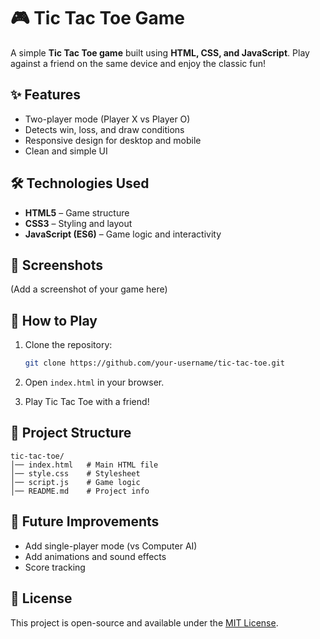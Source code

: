 
# 🎮 Tic Tac Toe Game

A simple **Tic Tac Toe game** built using **HTML, CSS, and JavaScript**. Play against a friend on the same device and enjoy the classic fun!

## ✨ Features

* Two-player mode (Player X vs Player O)
* Detects win, loss, and draw conditions
* Responsive design for desktop and mobile
* Clean and simple UI

## 🛠️ Technologies Used

* **HTML5** – Game structure
* **CSS3** – Styling and layout
* **JavaScript (ES6)** – Game logic and interactivity

## 📸 Screenshots

(Add a screenshot of your game here)

## 🚀 How to Play

1. Clone the repository:

   ```bash
   git clone https://github.com/your-username/tic-tac-toe.git
   ```
2. Open `index.html` in your browser.
3. Play Tic Tac Toe with a friend!

## 📂 Project Structure

```
tic-tac-toe/
│── index.html   # Main HTML file  
│── style.css    # Stylesheet  
│── script.js    # Game logic  
│── README.md    # Project info  
```

## 📌 Future Improvements

* Add single-player mode (vs Computer AI)
* Add animations and sound effects
* Score tracking

## 📜 License

This project is open-source and available under the [MIT License](LICENSE).


